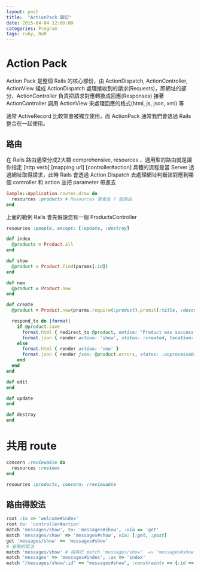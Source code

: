 ```yaml
---
layout: post
title:  "ActionPack 雜記"
date: 2015-04-04 12:00:00
categories: Program
tags: ruby, RoR
---
```


# Action Pack
Action Pack 是整個 Rails 的核心部份，由 ActionDispatch, ActionController, ActionView 組成
ActionDispatch 處理接收到的請求(Requests)，即網址的部分，ActionController 負責把請求對應轉換成回應(Responses)
接著 ActionController 調用 ActionView 來處理回應的格式(html, js, json, xml) 等
<!--more-->


通常 ActiveRecord 比較常會被獨立使用，而 ActionPack 通常我們會透過 Rails 整合在一起使用。

## 路由
在 Rails 路由通常分成2大類 comprehensive, resources ，通用型的路由就是讓你指定 [http verb] [mapping url] [controller#action]
具體的流程是當 Server 透過網址取得請求，此時 Rails 會透過 Action Dispatch 去處理網址判斷該對應到哪個 controller 和 action 並把 parameter 帶進去




~~~ruby
Sample::Application.routes.draw do
  resources :products # Resources 會產生 7 組路由
end
~~~

上面的範例 Rails 會先假設您有一個 ProductsController

~~~ruby
resources :people, except: [:update, :destroy]
~~~


~~~ruby
def index
  @products = Product.all
end

def show
  @product = Product.find(params[:id])
end

def new
  @product = Product.new
end

def create
  @product = Product.new(prarms.require(:product).premit(:title, :description, :image_url, :price))

  respond_to do |format|
    if @product.save
      format.html { redirect_to @product, notice: "Product was successfully created" }
      format.json { render action: 'show', status: :created, location: @product}
    else
      format.html { render action: 'new' }
      format.json { render json: @product.errors, status: :unprocessable_entity }
    end
  end
end

def edit
end

def update
end

def destroy
end
~~~

# 共用 route

~~~ruby
concern :reviewable do
  resources :reviews
end

resources :products, concern: :reviewable
~~~


## 路由得設法

~~~ruby
root :to => 'welcome#index'
root to: 'controller#action'
match 'messages/show', to: 'messages#show', :via => 'get'
match 'messages/show' => 'messages#show', via: [:get, :post]
get 'messages/show' => 'messages#show'
# 省略的寫法
match 'messages/show' # 相等於 match 'messages/show'  => 'messages#show'
match 'messages' => 'messages#index', :as => 'index'
match "/messages/show/:id" => "messages#show", :constraints => {:id => /\d/} # 限制參數
~~~
